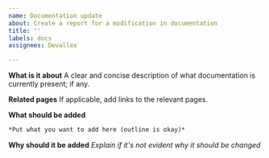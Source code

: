 ```yaml
---
name: Documentation update
about: Create a report for a modification in documentation
title: ''
labels: docs
assignees: Devallex

---
```


**What is it about**
A clear and concise description of what documentation is currently present; if any.

**Related pages**
If applicable, add links to the relevant pages.

**What should be added**
```markdown
*Put what you want to add here (outline is okay)*
```

**Why should it be added**
*Explain if it's not evident why it should be changed*